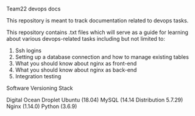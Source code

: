 Team22 devops docs

This repository is meant to track documentation related to devops tasks. 

This repository contains .txt files which will serve as a guide for learning about various devops-related tasks including but not limited to:

1. Ssh logins
2. Setting up a database connection and how to manage existing tables
3. What you should know about nginx as front-end
4. What you should know about nginx as back-end
5. Integration testing 


Software Versioning Stack

Digital Ocean Droplet
Ubuntu (18.04)
MySQL (14.14 Distribution 5.7.29)
Nginx (1.14.0)
Python (3.6.9)